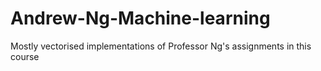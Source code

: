 # Andrew-Ng-Machine-learning
Mostly vectorised implementations of Professor Ng's assignments in this course
